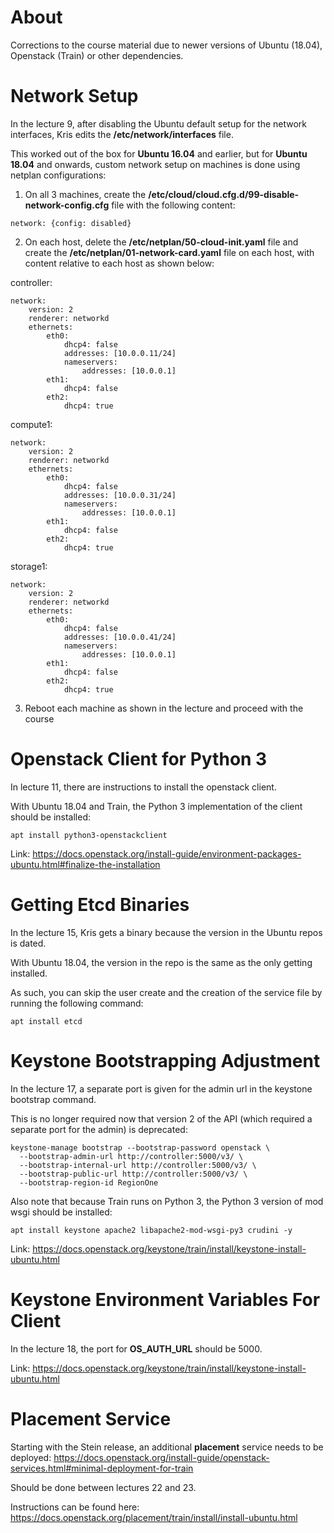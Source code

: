 # About

Corrections to the course material due to newer versions of Ubuntu (18.04), Openstack (Train) or other dependencies.

# Network Setup

In the lecture 9, after disabling the Ubuntu default setup for the network interfaces, Kris edits the **/etc/network/interfaces** file.

This worked out of the box for **Ubuntu 16.04** and earlier, but for **Ubuntu 18.04** and onwards, custom network setup on machines is done using netplan configurations:

1. On all 3 machines, create the **/etc/cloud/cloud.cfg.d/99-disable-network-config.cfg** file with the following content:

```
network: {config: disabled}
```

2. On each host, delete the **/etc/netplan/50-cloud-init.yaml** file and create the **/etc/netplan/01-network-card.yaml** file on each host, with content relative to each host as shown below:

controller:
```
network:
    version: 2
    renderer: networkd
    ethernets:
        eth0:
            dhcp4: false
            addresses: [10.0.0.11/24]
            nameservers:
                addresses: [10.0.0.1]    
        eth1:
            dhcp4: false
        eth2:
            dhcp4: true
```

compute1:
```
network:
    version: 2
    renderer: networkd
    ethernets:
        eth0:
            dhcp4: false
            addresses: [10.0.0.31/24]
            nameservers:
                addresses: [10.0.0.1]    
        eth1:
            dhcp4: false
        eth2:
            dhcp4: true
```

storage1:
```
network:
    version: 2
    renderer: networkd
    ethernets:
        eth0:
            dhcp4: false
            addresses: [10.0.0.41/24]
            nameservers:
                addresses: [10.0.0.1]    
        eth1:
            dhcp4: false
        eth2:
            dhcp4: true
```

3. Reboot each machine as shown in the lecture and proceed with the course

# Openstack Client for Python 3

In lecture 11, there are instructions to install the openstack client.

With Ubuntu 18.04 and Train, the Python 3 implementation of the client should be installed:

```
apt install python3-openstackclient
```

Link: https://docs.openstack.org/install-guide/environment-packages-ubuntu.html#finalize-the-installation

# Getting Etcd Binaries

In the lecture 15, Kris gets a binary because the version in the Ubuntu repos is dated.

With Ubuntu 18.04, the version in the repo is the same as the only getting installed.

As such, you can skip the user create and the creation of the service file by running the following command:

```
apt install etcd
```

# Keystone Bootstrapping Adjustment


In the lecture 17, a separate port is given for the admin url in the keystone bootstrap command.

This is no longer required now that version 2 of the API (which required a separate port for the admin) is deprecated:

```
keystone-manage bootstrap --bootstrap-password openstack \
  --bootstrap-admin-url http://controller:5000/v3/ \
  --bootstrap-internal-url http://controller:5000/v3/ \
  --bootstrap-public-url http://controller:5000/v3/ \
  --bootstrap-region-id RegionOne
```

Also note that because Train runs on Python 3, the Python 3 version of mod wsgi should be installed:

```
apt install keystone apache2 libapache2-mod-wsgi-py3 crudini -y
```

Link: https://docs.openstack.org/keystone/train/install/keystone-install-ubuntu.html

# Keystone Environment Variables For Client

In the lecture 18, the port for **OS_AUTH_URL** should be 5000.

Link: https://docs.openstack.org/keystone/train/install/keystone-install-ubuntu.html

# Placement Service

Starting with the Stein release, an additional **placement** service needs to be deployed: https://docs.openstack.org/install-guide/openstack-services.html#minimal-deployment-for-train

Should be done between lectures 22 and 23.

Instructions can be found here: https://docs.openstack.org/placement/train/install/install-ubuntu.html

